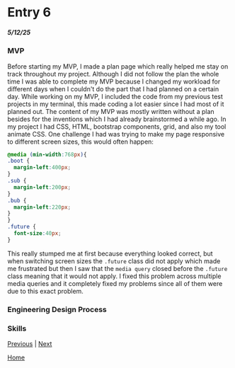 # Entry 6
##### 5/12/25

### MVP
Before starting my MVP, I made a plan page which really helped me stay on track throughout my project. Although I did not follow the plan the whole time I was able to complete my MVP because I changed my workload for different days when I couldn't do the part that I had planned on a certain day. While working on my MVP, I included the code from my previous test projects in my terminal, this made coding a lot easier since I had most of it planned out. The content of my MVP was mostly written without a plan besides for the inventions which I had already brainstormed a while ago. In my project I had CSS, HTML, bootstrap components, grid, and also my tool animate CSS. One challenge I had was trying to make my page responsive to different screen sizes, this would often happen:
```CSS
@media (min-width:768px){
.boot {
  margin-left:400px;
}
.sub {
  margin-left:200px;
}
.bub {
  margin-left:220px;
}
}
.future {
  font-size:40px;
}
```
This really stumped me at first because everything looked correct, but when switching screen sizes the `.future` class did not apply which made me frustrated but then I saw that the `media query` closed before the `.future` class meaning that it would not apply.
I fixed this problem across multiple media queries and it completely fixed my problems since all of them were due to this exact problem.
### Engineering Design Process

### Skills

[Previous](entry05.md) | [Next](entry07.md)

[Home](../README.md)
